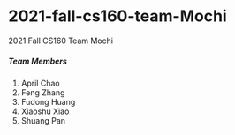 # 2021-fall-cs160-team-Mochi
2021 Fall CS160 Team Mochi

##### Team Members
1. April Chao
2. Feng Zhang
3. Fudong Huang
4. Xiaoshu Xiao
5. Shuang Pan

